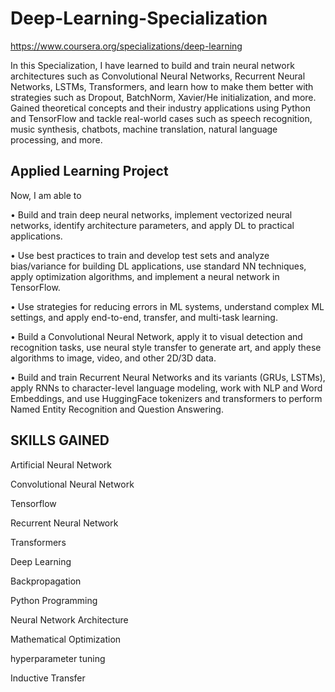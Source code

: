# Deep-Learning-Specialization
https://www.coursera.org/specializations/deep-learning

In this Specialization, I have learned to build and train neural network architectures such as Convolutional Neural Networks, Recurrent Neural Networks, LSTMs, Transformers, and learn how to make them better with strategies such as Dropout, BatchNorm, Xavier/He initialization, and more. Gained theoretical concepts and their industry applications using Python and TensorFlow and tackle real-world cases such as speech recognition, music synthesis, chatbots, machine translation, natural language processing, and more.

## Applied Learning Project

Now, I am able to

• Build and train deep neural networks, implement vectorized neural networks, identify architecture parameters, and apply DL to practical applications.

• Use best practices to train and develop test sets and analyze bias/variance for building DL applications, use standard NN techniques, apply optimization algorithms, and implement a neural network in TensorFlow.

• Use strategies for reducing errors in ML systems, understand complex ML settings, and apply end-to-end, transfer, and multi-task learning.

• Build a Convolutional Neural Network, apply it to visual detection and recognition tasks, use neural style transfer to generate art, and apply these algorithms to image, video, and other 2D/3D data.

• Build and train Recurrent Neural Networks and its variants (GRUs, LSTMs), apply RNNs to character-level language modeling, work with NLP and Word Embeddings, and use 
HuggingFace tokenizers and transformers to perform Named Entity Recognition and Question Answering.

## SKILLS GAINED

Artificial Neural Network

Convolutional Neural Network

Tensorflow

Recurrent Neural Network

Transformers

Deep Learning

Backpropagation

Python Programming

Neural Network Architecture

Mathematical Optimization

hyperparameter tuning

Inductive Transfer
